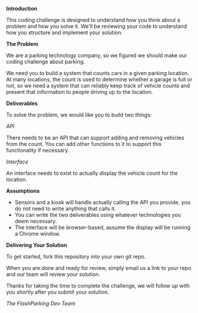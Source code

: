 **Introduction**

This coding challenge is designed to understand how you think about a problem and how you solve it. We'll be reviewing your code to understand how you structure and implement your solution.

**The Problem**

We are a parking technology company, so we figured we should make our coding challenge about parking.

We need you to build a system that counts cars in a given parking location. At many locations, the count is used to determine whether a garage is full or not, so we need a system that can reliably keep track of vehicle counts and present that information to people driving up to the location.

**Deliverables**

To solve the problem, we would like you to build two things:

_API_

There needs to be an API that can support adding and removing vehicles from the count. You can add other functions to it to support this functionality if necessary.

_Interface_

An interface needs to exist to actually display the vehicle count for the location.

**Assumptions**

- Sensors and a kiosk will handle actually calling the API you provide, you do not need to write anything that calls it.
- You can write the two deliverables using whatever technologies you deem necessary. 
- The interface will be browser-based, assume the display will be running a Chrome window.


**Delivering Your Solution**

To get started, fork this repository into your own git repo.

When you are done and ready for review, simply email us a link to your repo and our team will review your solution.

Thanks for taking the time to complete the challenge, we will follow up with you shortly after you submit your solution.

_The FlashParking Dev Team_

